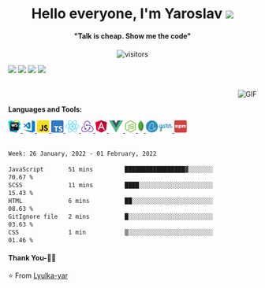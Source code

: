
<p>
  <h1 align="center"><b>Hello everyone, I'm Yaroslav </b> <img src="https://media.giphy.com/media/hvRJCLFzcasrR4ia7z/giphy.gif" width="25px"></h1>
</p>

<p>
  <h4 align="center"><b>"Talk is cheap. Show me the code"</b></h4>
</p>

<p align="center">
    <img align="center" alt="visitors" src="https://gpvc.arturio.dev/lyulka-yar" />
</p>

[![](https://img.shields.io/badge/Facebook-breathbyte-darkblue?logo=Facebook&logoColor=blue&labelColor=white)](https://www.facebook.com/breathbyte/)
[![](https://img.shields.io/badge/Gmail-yaroslavliulka@gmail.com-red?logo=Gmail&logoColor=Red&labelColor=white)](mailto:yaroslavliulka@gmail.com)
[![](https://img.shields.io/badge/LinkedIn-yaroslav_lyulka-blue?logo=Linkedin&logoColor=blue&labelColor=white)](https://www.linkedin.com/in/yaroslav-lyulka-481653196/)
[![](https://img.shields.io/badge/Telegram-yaroslav_liulka-blue?logo=Telegram&logoColor=blue&labelColor=white)](https://t.me/yaroslav_liulka/)
</p>

<br>

<img align="right" height="270px" alt="GIF" src="https://i.pinimg.com/originals/e4/26/70/e426702edf874b181aced1e2fa5c6cde.gif" />
<br>

**Languages and Tools:**
<br/>

<a href="https://github.com/lyulka-yar/icons/blob/master/skils/WebStorm.png">
  <img height="25" title="WebStorm" src="https://github.com/lyulka-yar/icons/blob/master/skils/WebStorm.png">
</a>
<a href="https://github.com/lyulka-yar/icons/blob/master/skils/VisualStudioCode.png">
  <img height="25" title="VSC" src="https://github.com/lyulka-yar/icons/blob/master/skils/VisualStudioCode.png">
</a>
<a href="https://github.com/lyulka-yar/icons/blob/master/skils/JavaScript.png">
  <img height="25" title="JavaScript" src="https://github.com/lyulka-yar/icons/blob/master/skils/JavaScript.png">
</a>
<a href="https://github.com/lyulka-yar/icons/blob/master/skils/TypeScript.png">
  <img height="25" title="TypeScript" src="https://github.com/lyulka-yar/icons/blob/master/skils/TypeScript.png">
</a>
<a href="https://github.com/lyulka-yar/icons/blob/master/skils/React.png">
  <img height="25" title="React" src="https://github.com/lyulka-yar/icons/blob/master/skils/React.png">
</a>
<a href="https://github.com/feden2906/icons/blob/main/skils/Redux.png">
  <img height="25" title="Redux" src="https://github.com/lyulka-yar/icons/blob/master/skils/Redux.png">
</a>
<a href="https://github.com/lyulka-yar/icons/blob/master/skils/Angular.png">
  <img height="25" title="Angular" src="https://github.com/lyulka-yar/icons/blob/master/skils/Angular.png">
</a>
<a href="https://github.com/lyulka-yar/icons/blob/master/skils/Vue.png">
  <img height="25" title="Vue" src="https://github.com/lyulka-yar/icons/blob/master/skils/Vue.png">
</a>
<a href="https://github.com/lyulka-yar/icons/blob/master/skils/NodeJS.png">
  <img height="25" title="NodeJs" src="https://github.com/lyulka-yar/icons/blob/master/skils/NodeJS.png">
</a>
<a href="https://github.com/lyulka-yar/icons/blob/master/skils/MongoDB.png">
  <img height="25" title="MongoDB" src="https://github.com/lyulka-yar/icons/blob/master/skils/MongoDB.png">
</a>
<a href="https://github.com/lyulka-yar/icons/blob/master/skils/MySQL.png">
  <img height="25" title="MySQL" src="https://github.com/lyulka-yar/icons/blob/master/skils/yarn.png">
</a>
<a href="https://github.com/lyulka-yar/icons/blob/master/skils/npm.png">
  <img height="25" title="npm" src="https://github.com/lyulka-yar/icons/blob/master/skils/npm.png">
</a>

<br>
<br>


<!--### :zap: Github Stats-->

<!--<img src="https://github-readme-stats.vercel.app/api?username=lyulka-yar&show_icons=true&hide_border=true&theme=radical" width="37%" alt="Yaroslavs's Top Languages">-->

<!--START_SECTION:waka-->
```text
Week: 26 January, 2022 - 01 February, 2022

JavaScript       51 mins         █████████████████▓░░░░░░░   70.67 % 
SCSS             11 mins         ████░░░░░░░░░░░░░░░░░░░░░   15.43 % 
HTML             6 mins          ██░░░░░░░░░░░░░░░░░░░░░░░   08.63 % 
GitIgnore file   2 mins          █░░░░░░░░░░░░░░░░░░░░░░░░   03.63 % 
CSS              1 min           ▒░░░░░░░░░░░░░░░░░░░░░░░░   01.46 % 
```
<!--END_SECTION:waka-->

#### Thank You-🙏🏼

⭐️ From [Lyulka-yar](https://www.instagram.com/liulka_yaroslav/)
